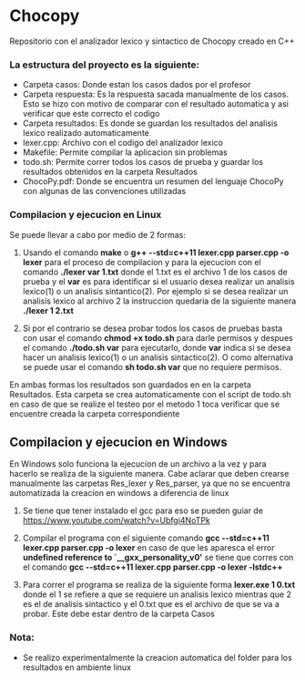 # Chocopy

Repositorio con el analizador lexico y sintactico de Chocopy creado en C++

### La estructura del proyecto es la siguiente:
- Carpeta casos: Donde estan los casos dados por el profesor 
- Carpeta  respuesta: Es la respuesta sacada manualmente de los casos. Esto se hizo con motivo de comparar con el resultado automatica y asi verificar que este correcto el codigo
- Carpeta resultados: Es donde se guardan los resultados del analisis lexico realizado automaticamente
- lexer.cpp: Archivo con el codigo del analizador lexico
- Makefile: Permite compilar la aplicacion sin problemas
- todo.sh: Permite correr todos los casos de prueba y guardar los resultados obtenidos en la carpeta Resultados
- ChocoPy.pdf: Donde se encuentra un resumen del lenguaje ChocoPy con algunas de las convenciones utilizadas

### Compilacion y ejecucion en Linux
Se puede llevar a cabo por medio de 2 formas:
1. Usando el comando **make** o **g++ --std=c++11 lexer.cpp parser.cpp -o lexer** para el proceso de compilacion y para la ejecucion con el comando **./lexer var 1.txt** donde el 1.txt es el archivo 1 de los casos de prueba y el **var** es para identificar si el usuario desea realizar un analisis lexico(1) o un analisis sintantico(2). Por ejemplo si se desea realizar un analisis lexico al archivo 2 la instruccion quedaria de la siguiente manera **./lexer 1 2.txt**

2. Si por el contrario se desea probar todos los casos de pruebas basta con usar el comando **chmod +x todo.sh** para darle permisos y despues el comando **./todo.sh var**  para ejecutarlo, donde **var** indica si se desea hacer un analisis lexico(1) o un analisis sintactico(2). O como alternativa se puede usar el comando **sh todo.sh var** que no requiere permisos.

En ambas formas los resultados son guardados en en la carpeta Resultados. Esta carpeta se crea automaticamente con el script de todo.sh en caso de que se realize el testeo por el metodo 1 toca verificar que se encuentre creada la carpeta correspondiente

## Compilacion y ejecucion en Windows

En Windows solo funciona la ejecucion de un archivo a la vez y para hacerlo se realiza de la siguiente manera. Cabe aclarar que deben crearse manualmente las carpetas Res_lexer y Res_parser, ya que no se encuentra automatizada la creacion en windows a diferencia de linux

1. Se tiene que tener instalado el gcc para eso se pueden guiar de https://www.youtube.com/watch?v=Ubfgi4NoTPk

2. Compilar el programa con el siguiente comando **gcc --std=c++11 lexer.cpp parser.cpp -o lexer** en caso de que les aparesca el error **undefined reference to `__gxx_personality_v0'** se tiene que corres con el comando
**gcc --std=c++11 lexer.cpp parser.cpp -o lexer -lstdc++**

3. Para correr el programa se realiza de la siguiente forma **lexer.exe 1 0.txt** donde el 1 se refiere a que 
se requiere un analisis lexico mientras que 2 es el de analisis sintactico y el 0.txt que es el archivo de que se va a probar. Este debe estar dentro de la carpeta Casos

### Nota:

- Se realizo experimentalmente la creacion automatica del folder para los resultados en ambiente linux

